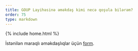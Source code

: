 ```yaml
---
title: GOUP Layihəsinə əməkdaş kimi necə qoşula bilərəm?
order: 75
type: markdown
---
```

{% include home.html %}


İstənilən maraqlı əməkdaşlıqlar üçün [form](https://goo.gl/forms/ax2SdpC6FpVh9Th02).


